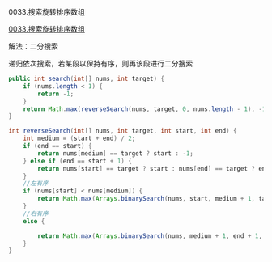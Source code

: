 0033.搜索旋转排序数组

[0033.搜索旋转排序数组
](https://leetcode-cn.com/problems/search-in-rotated-sorted-array/)

解法：二分搜索

递归依次搜索，若某段以保持有序，则再该段进行二分搜索

```java
public int search(int[] nums, int target) {
    if (nums.length < 1) {
        return -1;
    }
    return Math.max(reverseSearch(nums, target, 0, nums.length - 1), -1);
}

int reverseSearch(int[] nums, int target, int start, int end) {
    int medium = (start + end) / 2;
    if (end == start) {
        return nums[medium] == target ? start : -1;
    } else if (end == start + 1) {
        return nums[start] == target ? start : nums[end] == target ? end : -1;
    }
    //左有序
    if (nums[start] < nums[medium]) {
        return Math.max(Arrays.binarySearch(nums, start, medium + 1, target), reverseSearch(nums, target, medium + 1, end));
    }
    //右有序
    else {

        return Math.max(Arrays.binarySearch(nums, medium + 1, end + 1, target), reverseSearch(nums, target, start, medium));
    }
}
```

